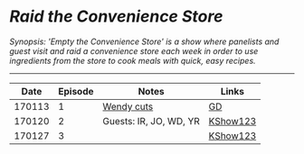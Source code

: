 # _Raid the Convenience Store_

_Synopsis: 'Empty the Convenience Store' is a show where panelists and guest visit and raid a convenience store each week in order to use ingredients from the store to cook meals with quick, easy recipes._

___


| Date   | Episode | Notes                                                   | Links                                                                           |
|--------|---------|---------------------------------------------------------|---------------------------------------------------------------------------------|
| 170113 | 1       | [Wendy cuts](https://www.dailymotion.com/video/x58dy6z) | [GD](https://drive.google.com/file/d/0B1eBfb7IbVOYdFpVZHpPX2p6RFU/view)         |
| 170120 | 2       | Guests: IR, JO, WD, YR                                  | [KShow123](http://kshow123.net/show/empty-the-convenience-store/episode-2.html) |
| 170127 | 3       |                                                         | [KShow123](http://kshow123.net/show/empty-the-convenience-store/episode-3.html) |
